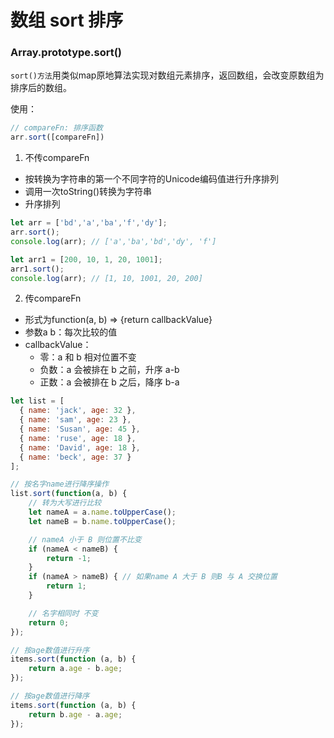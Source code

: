 # 数组 sort 排序

### Array.prototype.sort()
`sort()方法`用类似map原地算法实现对数组元素排序，返回数组，会改变原数组为排序后的数组。

使用：
``` js
// compareFn: 排序函数
arr.sort([compareFn])
```

1. 不传compareFn
- 按转换为字符串的第一个不同字符的Unicode编码值进行升序排列
- 调用一次toString()转换为字符串
- 升序排列

``` js
let arr = ['bd','a','ba','f','dy'];
arr.sort();
console.log(arr); // ['a','ba','bd','dy', 'f']

let arr1 = [200, 10, 1, 20, 1001];
arr1.sort();
console.log(arr); // [1, 10, 1001, 20, 200]
```

2. 传compareFn
- 形式为function(a, b) => {return callbackValue}
- 参数a b：每次比较的值
- callbackValue：
    * 零：a 和 b 相对位置不变
    * 负数：a 会被排在 b 之前，升序 a-b
    * 正数：a 会被排在 b 之后，降序 b-a

``` js 
let list = [
  { name: 'jack', age: 32 },
  { name: 'sam', age: 23 },
  { name: 'Susan', age: 45 },
  { name: 'ruse', age: 18 },
  { name: 'David', age: 18 },
  { name: 'beck', age: 37 }
];

// 按名字name进行降序操作
list.sort(function(a, b) {
    // 转为大写进行比较
    let nameA = a.name.toUpperCase(); 
    let nameB = b.name.toUpperCase();  

    // nameA 小于 B 则位置不比变
    if (nameA < nameB) { 
        return -1;
    }
    if (nameA > nameB) { // 如果name A 大于 B 则B 与 A 交换位置
        return 1;
    }

    // 名字相同时 不变
    return 0;
});

// 按age数值进行升序
items.sort(function (a, b) {
    return a.age - b.age;
});

// 按age数值进行降序
items.sort(function (a, b) {
    return b.age - a.age;
});

```
